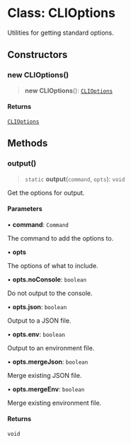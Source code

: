 # Class: CLIOptions

Utilities for getting standard options.

## Constructors

### new CLIOptions()

> **new CLIOptions**(): [`CLIOptions`](CLIOptions.md)

#### Returns

[`CLIOptions`](CLIOptions.md)

## Methods

### output()

> `static` **output**(`command`, `opts`): `void`

Get the options for output.

#### Parameters

• **command**: `Command`

The command to add the options to.

• **opts**

The options of what to include.

• **opts.noConsole**: `boolean`

Do not output to the console.

• **opts.json**: `boolean`

Output to a JSON file.

• **opts.env**: `boolean`

Output to an environment file.

• **opts.mergeJson**: `boolean`

Merge existing JSON file.

• **opts.mergeEnv**: `boolean`

Merge existing environment file.

#### Returns

`void`
